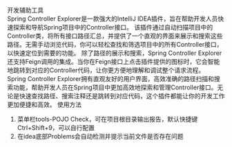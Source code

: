 开发辅助工具 <br>
Spring Controller Explorer是一款强大的IntelliJ IDEA插件，旨在帮助开发人员快速探索和导航Spring项目中的Controller接口。
该插件通过自动扫描项目中的Controller类，将所有接口路径汇总，并提供了一个直观的界面来展示和搜索这些路径。无需手动浏览代码，你可以轻松查找和筛选项目中的所有Controller接口，以快速定位到需要的功能。
除了路径的展示和搜索，Spring Controller Explorer还支持Feign调用的集成。当你在Feign接口上点击插件提供的图标时，它会智能地跳转到对应的Controller代码，让你更方便地理解和调试整个请求流程。
Spring Controller Explorer拥有直观友好的用户界面，高效准确的路径扫描和搜索功能，帮助开发人员在Spring项目中更加高效地探索和管理Controller接口。无论是快速查找路径、搜索注释还是跳转到对应代码，这个插件都能让你的开发工作更加便捷和高效。
使用方法
1. 菜单栏tools-POJO Check，可在项目根目录输出报告，默认快捷键Ctrl+Shift+9，可以自行配置
2. 在idea底部Problems会自动检测并提示当前文件是否存在问题